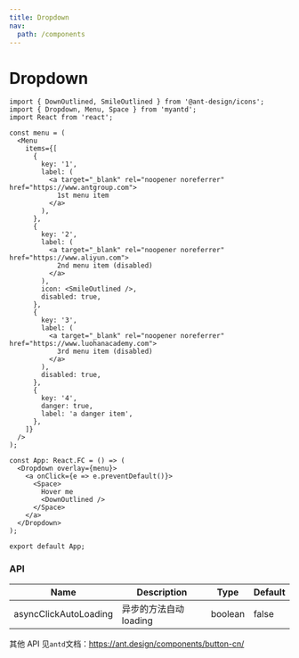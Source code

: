 ```yaml
---
title: Dropdown
nav:
  path: /components
---
```


# Dropdown

```tsx
import { DownOutlined, SmileOutlined } from '@ant-design/icons';
import { Dropdown, Menu, Space } from 'myantd';
import React from 'react';

const menu = (
  <Menu
    items={[
      {
        key: '1',
        label: (
          <a target="_blank" rel="noopener noreferrer" href="https://www.antgroup.com">
            1st menu item
          </a>
        ),
      },
      {
        key: '2',
        label: (
          <a target="_blank" rel="noopener noreferrer" href="https://www.aliyun.com">
            2nd menu item (disabled)
          </a>
        ),
        icon: <SmileOutlined />,
        disabled: true,
      },
      {
        key: '3',
        label: (
          <a target="_blank" rel="noopener noreferrer" href="https://www.luohanacademy.com">
            3rd menu item (disabled)
          </a>
        ),
        disabled: true,
      },
      {
        key: '4',
        danger: true,
        label: 'a danger item',
      },
    ]}
  />
);

const App: React.FC = () => (
  <Dropdown overlay={menu}>
    <a onClick={e => e.preventDefault()}>
      <Space>
        Hover me
        <DownOutlined />
      </Space>
    </a>
  </Dropdown>
);

export default App;
```

### API

| Name                  | Description            | Type    | Default |
| --------------------- | ---------------------- | ------- | ------- |
| asyncClickAutoLoading | 异步的方法自动 loading | boolean | false   |

其他 API 见`antd`文档：https://ant.design/components/button-cn/
